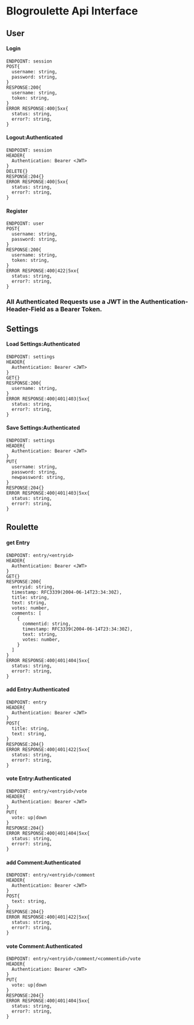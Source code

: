 # Blogroulette Api Interface

## User

#### Login

    ENDPOINT: session
    POST{
      username: string,
      password: string,
    }
    RESPONSE:200{
      username: string,
      token: string,
    }
    ERROR RESPONSE:400|5xx{
      status: string,
      error?: string,
    }

#### Logout:Authenticated

    ENDPOINT: session
    HEADER{
      Authentication: Bearer <JWT>
    }
    DELETE{}
    RESPONSE:204{}
    ERROR RESPONSE:400|5xx{
      status: string,
      error?: string,
    }

#### Register

    ENDPOINT: user
    POST{
      username: string,
      password: string,
    }
    RESPONSE:200{
      username: string,
      token: string,
    }
    ERROR RESPONSE:400|422|5xx{
      status: string,
      error?: string,
    }

### All Authenticated Requests use a JWT in the Authentication-Header-Field as a Bearer Token.

## Settings

#### Load Settings:Authenticated

    ENDPOINT: settings
    HEADER{
      Authentication: Bearer <JWT>
    }
    GET{}
    RESPONSE:200{
      username: string,
    }
    ERROR RESPONSE:400|401|403|5xx{
      status: string,
      error?: string,
    }

#### Save Settings:Authenticated

    ENDPOINT: settings
    HEADER{
      Authentication: Bearer <JWT>
    }
    PUT{
      username: string,
      password: string,
      newpassword: string,
    }
    RESPONSE:204{}
    ERROR RESPONSE:400|401|403|5xx{
      status: string,
      error?: string,
    }

## Roulette

#### get Entry

    ENDPOINT: entry/<entryid>
    HEADER{
      Authentication: Bearer <JWT>
    }
    GET{}
    RESPONSE:200{
      entryid: string,
      timestamp: RFC3339(2004-06-14T23:34:30Z),
      title: string,
      text: string,
      votes: number,
      comments: [
        {
          commentid: string,
          timestamp: RFC3339(2004-06-14T23:34:30Z),
          text: string,
          votes: number,
        }
      ]
    }
    ERROR RESPONSE:400|401|404|5xx{
      status: string,
      error?: string,
    }

#### add Entry:Authenticated

    ENDPOINT: entry
    HEADER{
      Authentication: Bearer <JWT>
    }
    POST{
      title: string,
      text: string,
    }
    RESPONSE:204{}
    ERROR RESPONSE:400|401|422|5xx{
      status: string,
      error?: string,
    }

#### vote Entry:Authenticated

    ENDPOINT: entry/<entryid>/vote
    HEADER{
      Authentication: Bearer <JWT>
    }
    PUT{
      vote: up|down
    }
    RESPONSE:204{}
    ERROR RESPONSE:400|401|404|5xx{
      status: string,
      error?: string,
    }

#### add Comment:Authenticated

    ENDPOINT: entry/<entryid>/comment
    HEADER{
      Authentication: Bearer <JWT>
    }
    POST{
      text: string,
    }
    RESPONSE:204{}
    ERROR RESPONSE:400|401|422|5xx{
      status: string,
      error?: string,
    }

#### vote Comment:Authenticated

    ENDPOINT: entry/<entryid>/comment/<commentid>/vote
    HEADER{
      Authentication: Bearer <JWT>
    }
    PUT{
      vote: up|down
    }
    RESPONSE:204{}
    ERROR RESPONSE:400|401|404|5xx{
      status: string,
      error?: string,
    }
